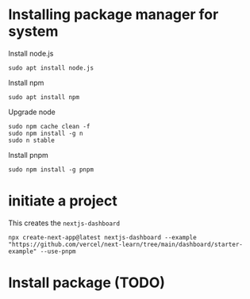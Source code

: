 # Installing package manager for system
Install node.js
```
sudo apt install node.js
```
Install npm
```
sudo apt install npm
```

Upgrade node
```
sudo npm cache clean -f
sudo npm install -g n
sudo n stable
```

Install pnpm
```
sudo npm install -g pnpm
```

# initiate a project
This creates the `nextjs-dashboard`
```
npx create-next-app@latest nextjs-dashboard --example "https://github.com/vercel/next-learn/tree/main/dashboard/starter-example" --use-pnpm
```

# Install package (TODO)
